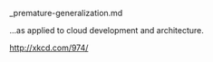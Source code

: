 _premature-generalization.md

...as applied to cloud development and architecture.

http://xkcd.com/974/
